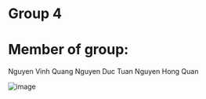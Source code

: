# Group 4

# Member of group:

Nguyen Vinh Quang 
Nguyen Duc Tuan
Nguyen Hong Quan

![image](https://user-images.githubusercontent.com/62581840/190585967-b3d588fb-f833-4b38-a78f-91b7c8ccfb34.png)
